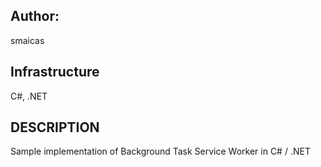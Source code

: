 ## Author:
smaicas

## Infrastructure
C#, .NET

## DESCRIPTION
Sample implementation of Background Task Service Worker in C# / .NET